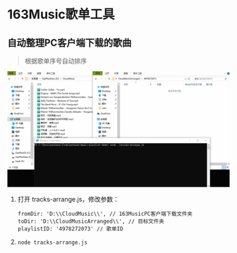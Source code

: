 # 163Music歌单工具

## 自动整理PC客户端下载的歌曲

> 根据歌单序号自动排序

![img](./tracks-arrange-demo.gif)

1. 打开 tracks-arrange.js，修改参数：

   ```
   fromDir: 'D:\\CloudMusic\\', // 163MusicPC客户端下载文件夹
   toDir: 'D:\\CloudMusicArranged\\', // 目标文件夹
   playlistID: '4978272073' // 歌单ID
   ```

2. `node tracks-arrange.js`
